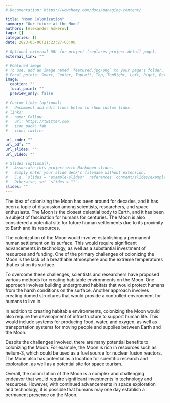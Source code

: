 ```yaml
---
# Documentation: https://wowchemy.com/docs/managing-content/

title: "Moon Colonization"
summary: "Our future at the Moon"
authors: [Alexander Askerov]
tags: []
categories: []
date: 2023-05-06T21:23:27+03:00

# Optional external URL for project (replaces project detail page).
external_link: ""

# Featured image
# To use, add an image named `featured.jpg/png` to your page's folder.
# Focal points: Smart, Center, TopLeft, Top, TopRight, Left, Right, BottomLeft, Bottom, BottomRight.
image:
  caption: ""
  focal_point: ""
  preview_only: false

# Custom links (optional).
#   Uncomment and edit lines below to show custom links.
# links:
# - name: Follow
#   url: https://twitter.com
#   icon_pack: fab
#   icon: twitter

url_code: ""
url_pdf: ""
url_slides: ""
url_video: ""

# Slides (optional).
#   Associate this project with Markdown slides.
#   Simply enter your slide deck's filename without extension.
#   E.g. `slides = "example-slides"` references `content/slides/example-slides.md`.
#   Otherwise, set `slides = ""`.
slides: ""
---
```


The idea of colonizing the Moon has been around for decades, and it has been a topic of discussion among scientists, researchers, and space enthusiasts. The Moon is the closest celestial body to Earth, and it has been a subject of fascination for humans for centuries. The Moon is also considered a potential site for future human settlements due to its proximity to Earth and its resources.

The colonization of the Moon would involve establishing a permanent human settlement on its surface. This would require significant advancements in technology, as well as a substantial investment of resources and funding. One of the primary challenges of colonizing the Moon is the lack of a breathable atmosphere and the extreme temperatures that exist on its surface.

To overcome these challenges, scientists and researchers have proposed various methods for creating habitable environments on the Moon. One approach involves building underground habitats that would protect humans from the harsh conditions on the surface. Another approach involves creating domed structures that would provide a controlled environment for humans to live in.

In addition to creating habitable environments, colonizing the Moon would also require the development of infrastructure to support human life. This would include systems for producing food, water, and oxygen, as well as transportation systems for moving people and supplies between Earth and the Moon.

Despite the challenges involved, there are many potential benefits to colonizing the Moon. For example, the Moon is rich in resources such as helium-3, which could be used as a fuel source for nuclear fusion reactors. The Moon also has potential as a location for scientific research and exploration, as well as a potential site for space tourism.

Overall, the colonization of the Moon is a complex and challenging endeavor that would require significant investments in technology and resources. However, with continued advancements in space exploration and technology, it is possible that humans may one day establish a permanent presence on the Moon.
